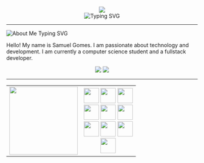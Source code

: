
<br>

<div align="center">
  <img src="https://capsule-render.vercel.app/api?type=waving&height=100&color=4B0082&section=header&reversal=false"/>
</div>




<div align="center">
  <img src="https://readme-typing-svg.herokuapp.com/?font=Inknut+Antiqua&weight=900&size=22&duration=3000&color=8A2BE2&width=550&height=60&center=true&lines=Be+welcome;I+am+a+computer+science+student;I'm+a+fullstack+developer" alt="Typing SVG"/>
</div>

<hr>
 
<div align="left">
  <img src="https://readme-typing-svg.herokuapp.com/?font=Inknut+Antiqua&weight=900&size=20&duration=1&color=8A2BE2&repeat=false&width=550&height=60&lines=About+Me" alt="About Me Typing SVG"/>
</div>

Hello! My name is Samuel Gomes. I am passionate about technology and development. I am currently a computer science student and a fullstack developer.
      
<div align="center">
<a href="mailto:samuelgomes2465@gmail.com"><img src="https://img.shields.io/badge/Gmail-000000?style=for-the-badge&logo=gmail&logoColor=fff"/></a> <a href="https://www.linkedin.com/in/samuel-gomes-68312635b/"><img src="https://img.shields.io/badge/LinkedIn-000000?style=for-the-badge&logo=linkedin&logoColor=fff"/></a>

<hr>

</div>


<div align="center">
<table>
  <tr>
    <td>
      <img height="180" src="https://github-profile-summary-cards.vercel.app/api/cards/stats?username=samuelCGMS&theme=midnight_purple"/>
    </td>
    <td>
      <div align="center">
        <img width="40" src="https://cdn.jsdelivr.net/gh/devicons/devicon@latest/icons/java/java-original.svg" />
        <img width="40" src="https://cdn.jsdelivr.net/gh/devicons/devicon@latest/icons/spring/spring-original.svg" />
        <img width="40" src="https://cdn.jsdelivr.net/gh/devicons/devicon@latest/icons/docker/docker-original.svg" /><br>
        <img width="40" src="https://cdn.jsdelivr.net/gh/devicons/devicon@latest/icons/javascript/javascript-original.svg" />
        <img width="40" src="https://cdn.jsdelivr.net/gh/devicons/devicon@latest/icons/react/react-original.svg" />
        <img width="40" src="https://cdn.jsdelivr.net/gh/devicons/devicon@latest/icons/python/python-original.svg" /><br>
        <img width="40" src="https://cdn.jsdelivr.net/gh/devicons/devicon@latest/icons/html5/html5-original.svg" />
        <img width="40" src="https://cdn.jsdelivr.net/gh/devicons/devicon@latest/icons/css3/css3-original.svg" />
        <img width="40" src="https://cdn.jsdelivr.net/gh/devicons/devicon@latest/icons/git/git-original.svg" /><br>
        <img width="40" src="https://cdn.jsdelivr.net/gh/devicons/devicon@latest/icons/figma/figma-original.svg" />
      </div>
    </td>
  </tr>
</table>
</div>
</div>


##

<br>


